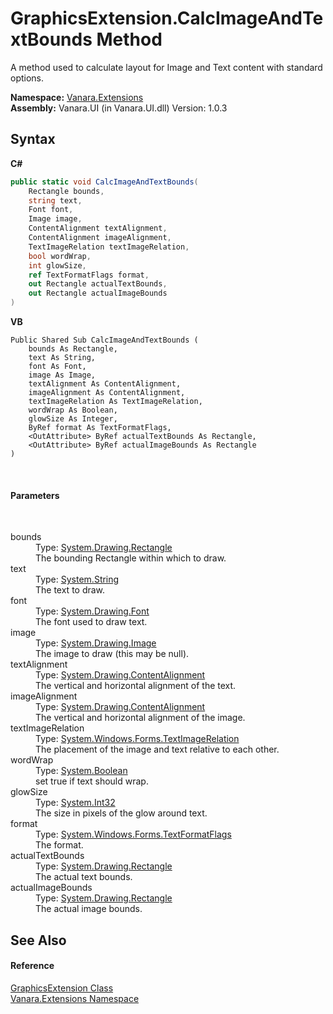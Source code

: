 # GraphicsExtension.CalcImageAndTextBounds Method 
 

A method used to calculate layout for Image and Text content with standard options.

**Namespace:**&nbsp;<a href="9abe54ff-18ce-e333-beed-30e855655381">Vanara.Extensions</a><br />**Assembly:**&nbsp;Vanara.UI (in Vanara.UI.dll) Version: 1.0.3

## Syntax

**C#**<br />
``` C#
public static void CalcImageAndTextBounds(
	Rectangle bounds,
	string text,
	Font font,
	Image image,
	ContentAlignment textAlignment,
	ContentAlignment imageAlignment,
	TextImageRelation textImageRelation,
	bool wordWrap,
	int glowSize,
	ref TextFormatFlags format,
	out Rectangle actualTextBounds,
	out Rectangle actualImageBounds
)
```

**VB**<br />
``` VB
Public Shared Sub CalcImageAndTextBounds ( 
	bounds As Rectangle,
	text As String,
	font As Font,
	image As Image,
	textAlignment As ContentAlignment,
	imageAlignment As ContentAlignment,
	textImageRelation As TextImageRelation,
	wordWrap As Boolean,
	glowSize As Integer,
	ByRef format As TextFormatFlags,
	<OutAttribute> ByRef actualTextBounds As Rectangle,
	<OutAttribute> ByRef actualImageBounds As Rectangle
)
```

<br />

#### Parameters
&nbsp;<dl><dt>bounds</dt><dd>Type: <a href="http://msdn2.microsoft.com/en-us/library/1zk39146" target="_blank">System.Drawing.Rectangle</a><br />The bounding Rectangle within which to draw.</dd><dt>text</dt><dd>Type: <a href="http://msdn2.microsoft.com/en-us/library/s1wwdcbf" target="_blank">System.String</a><br />The text to draw.</dd><dt>font</dt><dd>Type: <a href="http://msdn2.microsoft.com/en-us/library/hcb9kaf8" target="_blank">System.Drawing.Font</a><br />The font used to draw text.</dd><dt>image</dt><dd>Type: <a href="http://msdn2.microsoft.com/en-us/library/k7e7b2kd" target="_blank">System.Drawing.Image</a><br />The image to draw (this may be null).</dd><dt>textAlignment</dt><dd>Type: <a href="http://msdn2.microsoft.com/en-us/library/7ded0ec2" target="_blank">System.Drawing.ContentAlignment</a><br />The vertical and horizontal alignment of the text.</dd><dt>imageAlignment</dt><dd>Type: <a href="http://msdn2.microsoft.com/en-us/library/7ded0ec2" target="_blank">System.Drawing.ContentAlignment</a><br />The vertical and horizontal alignment of the image.</dd><dt>textImageRelation</dt><dd>Type: <a href="http://msdn2.microsoft.com/en-us/library/s020taz2" target="_blank">System.Windows.Forms.TextImageRelation</a><br />The placement of the image and text relative to each other.</dd><dt>wordWrap</dt><dd>Type: <a href="http://msdn2.microsoft.com/en-us/library/a28wyd50" target="_blank">System.Boolean</a><br />set true if text should wrap.</dd><dt>glowSize</dt><dd>Type: <a href="http://msdn2.microsoft.com/en-us/library/td2s409d" target="_blank">System.Int32</a><br />The size in pixels of the glow around text.</dd><dt>format</dt><dd>Type: <a href="http://msdn2.microsoft.com/en-us/library/63ykz3w5" target="_blank">System.Windows.Forms.TextFormatFlags</a><br />The format.</dd><dt>actualTextBounds</dt><dd>Type: <a href="http://msdn2.microsoft.com/en-us/library/1zk39146" target="_blank">System.Drawing.Rectangle</a><br />The actual text bounds.</dd><dt>actualImageBounds</dt><dd>Type: <a href="http://msdn2.microsoft.com/en-us/library/1zk39146" target="_blank">System.Drawing.Rectangle</a><br />The actual image bounds.</dd></dl>

## See Also


#### Reference
<a href="993fddca-43e0-82a0-1744-ce83939a8293">GraphicsExtension Class</a><br /><a href="9abe54ff-18ce-e333-beed-30e855655381">Vanara.Extensions Namespace</a><br />
